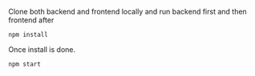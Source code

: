 Clone both backend and frontend locally and run backend first and then frontend after
```
npm install
```
Once install is done.
```
npm start
```
